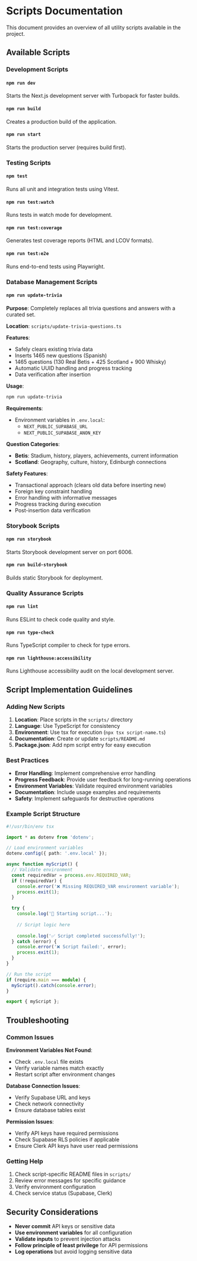 # Scripts Documentation

This document provides an overview of all utility scripts available in the project.

## Available Scripts

### Development Scripts

#### `npm run dev`
Starts the Next.js development server with Turbopack for faster builds.

#### `npm run build`
Creates a production build of the application.

#### `npm run start`
Starts the production server (requires build first).

### Testing Scripts

#### `npm test`
Runs all unit and integration tests using Vitest.

#### `npm run test:watch`
Runs tests in watch mode for development.

#### `npm run test:coverage`
Generates test coverage reports (HTML and LCOV formats).

#### `npm run test:e2e`
Runs end-to-end tests using Playwright.

### Database Management Scripts

#### `npm run update-trivia`
**Purpose**: Completely replaces all trivia questions and answers with a curated set.

**Location**: `scripts/update-trivia-questions.ts`

**Features**:
- Safely clears existing trivia data
- Inserts 1465 new questions (Spanish)
- 1465 questions (130 Real Betis + 425 Scotland + 900 Whisky)
- Automatic UUID handling and progress tracking
- Data verification after insertion

**Usage**:
```bash
npm run update-trivia
```

**Requirements**:
- Environment variables in `.env.local`:
  - `NEXT_PUBLIC_SUPABASE_URL`
  - `NEXT_PUBLIC_SUPABASE_ANON_KEY`

**Question Categories**:
- **Betis**: Stadium, history, players, achievements, current information
- **Scotland**: Geography, culture, history, Edinburgh connections

**Safety Features**:
- Transactional approach (clears old data before inserting new)
- Foreign key constraint handling
- Error handling with informative messages
- Progress tracking during execution
- Post-insertion data verification

### Storybook Scripts

#### `npm run storybook`
Starts Storybook development server on port 6006.

#### `npm run build-storybook`
Builds static Storybook for deployment.

### Quality Assurance Scripts

#### `npm run lint`
Runs ESLint to check code quality and style.

#### `npm run type-check`
Runs TypeScript compiler to check for type errors.

#### `npm run lighthouse:accessibility`
Runs Lighthouse accessibility audit on the local development server.

## Script Implementation Guidelines

### Adding New Scripts

1. **Location**: Place scripts in the `scripts/` directory
2. **Language**: Use TypeScript for consistency
3. **Environment**: Use tsx for execution (`npx tsx script-name.ts`)
4. **Documentation**: Create or update `scripts/README.md`
5. **Package.json**: Add npm script entry for easy execution

### Best Practices

- **Error Handling**: Implement comprehensive error handling
- **Progress Feedback**: Provide user feedback for long-running operations
- **Environment Variables**: Validate required environment variables
- **Documentation**: Include usage examples and requirements
- **Safety**: Implement safeguards for destructive operations

### Example Script Structure

```typescript
#!/usr/bin/env tsx

import * as dotenv from 'dotenv';

// Load environment variables
dotenv.config({ path: '.env.local' });

async function myScript() {
  // Validate environment
  const requiredVar = process.env.REQUIRED_VAR;
  if (!requiredVar) {
    console.error('❌ Missing REQUIRED_VAR environment variable');
    process.exit(1);
  }

  try {
    console.log('🔄 Starting script...');
    
    // Script logic here
    
    console.log('✅ Script completed successfully!');
  } catch (error) {
    console.error('❌ Script failed:', error);
    process.exit(1);
  }
}

// Run the script
if (require.main === module) {
  myScript().catch(console.error);
}

export { myScript };
```

## Troubleshooting

### Common Issues

**Environment Variables Not Found**:
- Check `.env.local` file exists
- Verify variable names match exactly
- Restart script after environment changes

**Database Connection Issues**:
- Verify Supabase URL and keys
- Check network connectivity
- Ensure database tables exist

**Permission Issues**:
- Verify API keys have required permissions
- Check Supabase RLS policies if applicable
- Ensure Clerk API keys have user read permissions

### Getting Help

1. Check script-specific README files in `scripts/`
2. Review error messages for specific guidance
3. Verify environment configuration
4. Check service status (Supabase, Clerk)

## Security Considerations

- **Never commit** API keys or sensitive data
- **Use environment variables** for all configuration
- **Validate inputs** to prevent injection attacks
- **Follow principle of least privilege** for API permissions
- **Log operations** but avoid logging sensitive data
